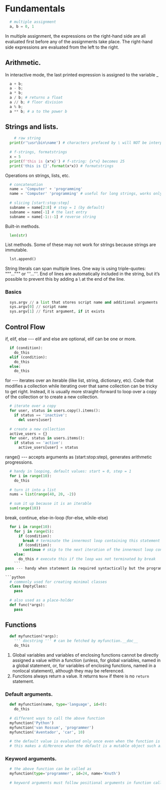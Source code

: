 
# Fundamentals

```python
  # multiple assignment
  a, b = 0, 1 
  ```
  
In multiple assignment, the expressions on the right-hand side are all evaluated ﬁrst before any of the assignments take place. The right-hand side expressions are evaluated from the left to the right.

## Arithmetic.

In interactive mode, the last printed expression is assigned to the variable _

```python
  a + b;
  a - b;
  a * b;
  a / b; # returns a float
  a // b; # floor division
  a % b;
  a ** b; # a to the power b
  ```
  
## Strings and lists.

```python
	# raw string
  print(r'\usr\bin\name') # characters prefaced by \ will NOT be interpreted as special characters
  
  # f-strings, formatstrings
  x = 5
  print(f'this is {x*x}') # f-string: {x*x} becomes 25
  print('this is {}'.format(x*x)) # formatstrings
  ```
  
Operations on strings, lists, etc.
  
```python
  # concatenation
  name = 'Computer' + 'programming'
  name = 'Computer' 'programming' # useful for long strings, works only for string literals
  
  # slicing [start:stop:step]
  subname = name[2:8] # step = 1 (by default)
  subname = name[-1] # the last entry
  subname = name[-1::-1] # reverse string
  ```

Built-in methods.

```python
  len(str)
  ```
  
List methods. Some of these may not work for strings because strings are immutable.

```python
  lst.append()
  ```
  
  
  
String literals can span multiple lines. One way is using triple-quotes: """...""" or '''...'''. End of lines are
automatically included in the string, but it’s possible to prevent this by adding a \ at the end of the line.


 
### Basics

```python
  sys.argv // a list that stores script name and additional arguments
  sys.argv[0] // script name
  sys.argv[1] // first argument, if it exists
  ```
  
  
## Control Flow
 
if, elif, else --- elif and else are optional, elif can be one or more.
 
```python
  if (condition):
  	do_this
  elif (condition):
    do_this
  else:
    do_this
  ```

for --- iterates over an iterable (like list, string, dictionary, etc). Code that modiﬁes a collection while iterating over that same collection can be tricky to get right. Instead, it is usually more straight-forward to loop over a copy of the collection or to create a new collection.

```python
  # iterate over a copy
  for user, status in users.copy().items():
    if status == 'inactive':
      del users[user]
      
  # create a new collection
  active_users = {}
  for user, status in users.items():
    if status == 'active':
      active_users[user] = status
  ```
  
range() --- accepts arguments as (start:stop:step), generates arithmetic progressions.

```python
  # handy in looping, default values: start = 0, step = 1
  for i in range(10):
    do_this
    
  # turn it into a list
  nums = list(range(40, 20, -2))
  
  # sum it up because it is an iterable
  sum(range(10))
  ```

break, continue, else-in-loop (for-else, while-else)

```python
  for i in range(10):
    for j in range(5):
      if (condition):
        break # terminate the innermost loop containing this statement
      if (condition):
        continue # skip to the next iteration of the innermost loop containing this statement
    else:      
      do_this # execute this if the loop was not terminated by break
    ```
pass --- handy when statement is required syntactically but the program requires no action.

```python
  # commonly used for creating minimal classes
  class EmptyClass:
    pass
  
  # also used as a place-holder
  def func(*args):
    pass
  ```

## Functions

```python
  def myfunction(*args):
    ''' docstring ''' # can be fetched by myfunction.__doc__
    do_this
  ```
    
1. Global variables and variables of enclosing functions cannot be directly assigned a value within a function (unless, for global variables, named in a global statement, or, for variables of enclosing functions, named in a nonlocal statement), although they may be referenced.
2. Functions always return a value. It returns ```None``` if there is no ```return``` statement.

### Default arguments.

```python
  def myfunction(name, type='language', id=0):
    do_this
  
  # different ways to call the above function
  myfunction('Python')
  myfunction('van Rossum', 'programmer')
  myfunction('Aventador', 'car', 10)
  
  # the default value is evaluated only once even when the function is called multiple times
  # this makes a diﬀerence when the default is a mutable object such as a list, dictionary, etc
  ```
  
### Keyword arguments.

```python
  # the above function can be called as
  myfunction(type='programmer', id=24, name='Knuth')
  
  # keyword arguments must follow positional arguments in function call arguments list
  ```
  
  





  
 
 
  
  
  
